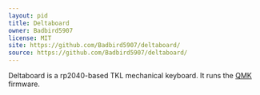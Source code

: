 ```yaml
---
layout: pid
title: Deltaboard
owner: Badbird5907
license: MIT
site: https://github.com/Badbird5907/deltaboard/
source: https://github.com/Badbird5907/deltaboard/
---
```

Deltaboard is a rp2040-based TKL mechanical keyboard. It runs the [QMK](https://qmk.fm/) firmware.
